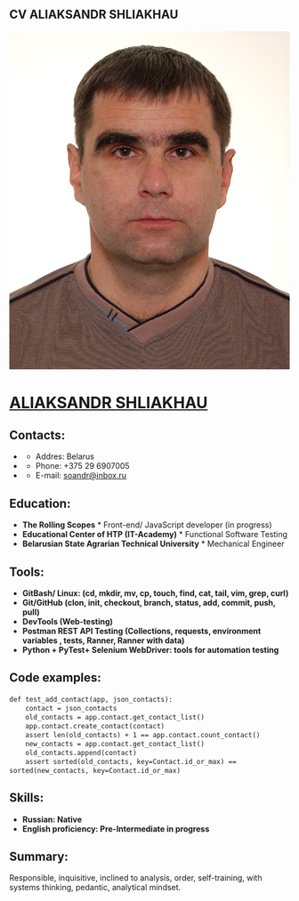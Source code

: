 ## **CV ALIAKSANDR SHLIAKHAU**

![avatar](/imgs/avatar_22.jpg "Alex avatar")

# **[ALIAKSANDR SHLIAKHAU](https://avshliakhau.github.io/rsschool-cv/cv)** 

## **Contacts:**
*	* Addres: Belarus
*	* Phone: +375 29 6907005
*	* E-mail: soandr@inbox.ru 


## **Education:**
* **The Rolling Scopes**
    	* Front-end/ JavaScript developer (in progress)
* **Educational Center of HTP (IT-Academy)**
    	* Functional Software Testing 
* **Belarusian State Agrarian Technical University**
    	* Mechanical Engineer

## **Tools:**
* **GitBash/ Linux: (cd, mkdir, mv, cp,  touch, find, cat, tail, vim, grep, curl)**
* **Git/GitHub (clon, init, checkout, branch, status, add, commit,  push, pull)**  
* **DevTools (Web-testing)**
* **Postman  REST API Testing (Collections, requests, environment variables , tests, Ranner, Ranner with data)**
* **Python + PyTest+ Selenium WebDriver: tools for automation testing**

## Code examples:
```
def test_add_contact(app, json_contacts):
    contact = json_contacts
    old_contacts = app.contact.get_contact_list()
    app.contact.create_contact(contact)
    assert len(old_contacts) + 1 == app.contact.count_contact()
    new_contacts = app.contact.get_contact_list()
    old_contacts.append(contact)
    assert sorted(old_contacts, key=Contact.id_or_max) == sorted(new_contacts, key=Contact.id_or_max)
```

## Skills:
* **Russian: Native**
* **English proficiency: Pre-Intermediate in progress**

## Summary:
Responsible, inquisitive, inclined to analysis, order, self-training, with systems thinking, pedantic, analytical mindset. 